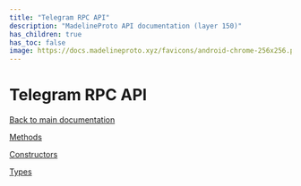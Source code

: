 ```yaml
---
title: "Telegram RPC API"
description: "MadelineProto API documentation (layer 150)"
has_children: true
has_toc: false
image: https://docs.madelineproto.xyz/favicons/android-chrome-256x256.png
---
```

# Telegram RPC API

[Back to main documentation](..)  


[Methods](methods/)

[Constructors](constructors/)

[Types](types/)
